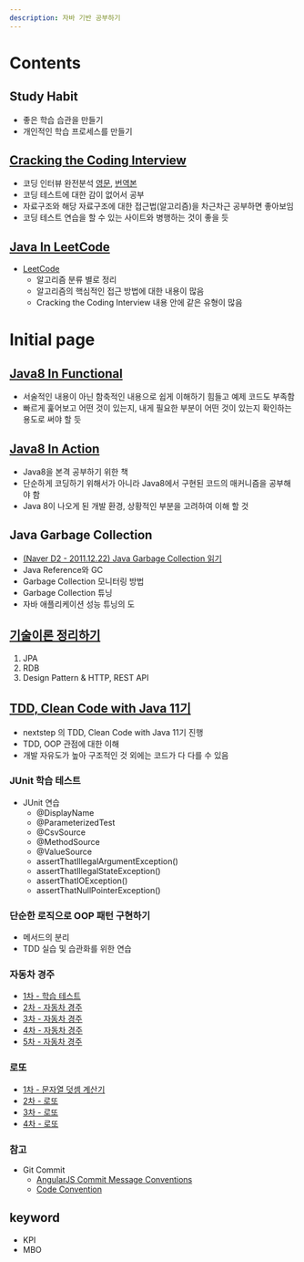 ```yaml
---
description: 자바 기반 공부하기
---
```


# Contents

## Study Habit
- 좋은 학습 습관을 만들기
- 개인적인 학습 프로세스를 만들기

## [Cracking the Coding Interview](java-in-interview/README.md)
- 코딩 인터뷰 완전분석 [영문](https://www.crackingthecodinginterview.com/), [번역본](https://blog.insightbook.co.kr/2017/08/07/%ec%bd%94%eb%94%a9-%ec%9d%b8%ed%84%b0%eb%b7%b0-%ec%99%84%ec%a0%84-%eb%b6%84%ec%84%9d-189%ea%b0%80%ec%a7%80-%ed%94%84%eb%a1%9c%ea%b7%b8%eb%9e%98%eb%b0%8d-%eb%ac%b8%ec%a0%9c%ec%99%80-%ed%95%b4%eb%b2%95/)
- 코딩 테스트에 대한 감이 없어서 공부
- 자료구조와 해당 자료구조에 대한 접근법(알고리즘)을 차근차근 공부하면 좋아보임
- 코딩 테스트 연습을 할 수 있는 사이트와 병행하는 것이 좋을 듯

## [Java In LeetCode](java-in-leetCode/README.md)
- [LeetCode](https://leetcode.com/)
    - 알고리즘 분류 별로 정리
    - 알고리즘의 핵심적인 접근 방법에 대한 내용이 많음
    - Cracking the Coding Interview 내용 안에 같은 유형이 많음
# Initial page

## [Java8 In Functional](java8-in-functional/README.md)
- 서술적인 내용이 아닌 함축적인 내용으로 쉽게 이해하기 힘들고 예제 코드도 부족함
- 빠르게 훑어보고 어떤 것이 있는지, 내게 필요한 부분이 어떤 것이 있는지 확인하는 용도로 써야 할 듯

## [Java8 In Action](java8-in-action/README.md)
- Java8을 본격 공부하기 위한 책
- 단순하게 코딩하기 위해서가 아니라 Java8에서 구현된 코드의 매커니즘을 공부해야 함
- Java 8이 나오게 된 개발 환경, 상황적인 부분을 고려하여 이해 할 것

## Java Garbage Collection
- [(Naver D2 - 2011.12.22) Java Garbage Collection 읽기](https://www.notion.so/seokrae/Garbage-Collection-65857d2182e54d2eba7ee9e8c63818f4)
- Java Reference와 GC
- Garbage Collection 모니터링 방법
- Garbage Collection 튜닝
- 자바 애플리케이션 성능 튜닝의 도

## [기술이론 정리하기](https://www.notion.so/seokrae/b231ac0ef6cd406d9db051cf08050c58)
1. JPA
2. RDB
3. Design Pattern & HTTP, REST API

## [TDD, Clean Code with Java 11기](java-in-tdd/README.md)
- nextstep 의 TDD, Clean Code with Java 11기 진행
- TDD, OOP 관점에 대한 이해
- 개발 자유도가 높아 구조적인 것 외에는 코드가 다 다를 수 있음

### JUnit 학습 테스트
- JUnit 연습
    - @DisplayName
    - @ParameterizedTest
    - @CsvSource
    - @MethodSource
    - @ValueSource
    - assertThatIllegalArgumentException()
    - assertThatIllegalStateException()
    - assertThatIOException()
    - assertThatNullPointerException()

### 단순한 로직으로 OOP 패턴 구현하기
- 메서드의 분리
- TDD 실습 및 습관화를 위한 연습

### 자동차 경주
- [1차 - 학습 테스트](https://github.com/next-step/java-racingcar/pull/1847)
- [2차 - 자동차 경주](https://github.com/next-step/java-racingcar/pull/1914)
- [3차 - 자동차 경주](https://github.com/next-step/java-racingcar/pull/1960)
- [4차 - 자동차 경주](https://github.com/next-step/java-racingcar/pull/2013)
- [5차 - 자동차 경주](https://github.com/next-step/java-racingcar/pull/2037)

### 로또
- [1차 - 문자열 덧셈 계산기](https://github.com/next-step/java-lotto/pull/1242)
- [2차 - 로또](https://github.com/next-step/java-lotto/pull/1255)
- [3차 - 로또](https://github.com/next-step/java-lotto/pull/1261)
- [4차 - 로또](https://github.com/next-step/java-lotto/pull/1273)

### 참고
- Git Commit
    - [AngularJS Commit Message Conventions](https://gist.github.com/stephenparish/9941e89d80e2bc58a153)
    - [Code Convention](https://google.github.io/styleguide/javaguide.html)

## keyword
- KPI
- MBO
